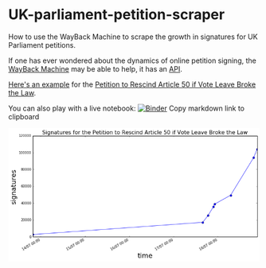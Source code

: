 # UK-parliament-petition-scraper
How to use the WayBack Machine to scrape the growth in signatures for UK Parliament petitions.

If one has ever wondered about the dynamics of online petition signing, the
[WayBack Machine](https://archive.org/web/) may be able to help, it has an
[API](https://github.com/internetarchive/wayback/tree/master/wayback-cdx-server).

[Here's an example](https://github.com/augeas/UK-parliament-petition-scraper/blob/master/rescind_art_50.ipynb)
for the [Petition to Rescind Article 50 if Vote Leave Broke the Law](https://petition.parliament.uk/petitions/223729).

You can also play with a live notebook:
[![Binder](https://mybinder.org/badge.svg)](https://mybinder.org/v2/gh/augeas/UK-parliament-petition-scraper/master?filepath=rescind_art_50.ipynb)
Copy markdown link to clipboard

![signatures chart](https://raw.githubusercontent.com/augeas/UK-parliament-petition-scraper/master/rescind_art_50.png)
